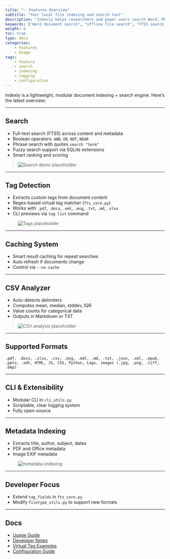 ```yaml
---
title: "✨ Features Overview"
subtitle: "Your local file indexing and search tool"
description: "Indexly helps researchers and power users search Word, PDF, and text documents locally. Fast, offline, with tagging and FTS5."
keywords: ["Word document search", "offline file search", "FTS5 search tool", "research document indexing"]
weight: 6
toc: true
type: docs
categories:
    - Features
    - Usage
tags:
    - feature
    - search
    - indexing 
    - tagging
    - configuration
---
```


Indexly is a lightweight, modular document indexing + search engine. Here’s the latest overview:

---

## Search

* Full-text search (FTS5) across content and metadata
* Boolean operators: `AND`, `OR`, `NOT`, `NEAR`
* Phrase search with quotes `search "term"`
* Fuzzy search support via SQLite extensions
* Smart ranking and scoring

> ![Search demo placeholder](/images/search-demo-placeholder.png)

---

## Tag Detection

* Extracts custom tags from document content
* Regex-based virtual tag matcher (`fts_core.py`)
* Works with `.pdf`, `.docx`, `.eml`, `.msg`, `.txt`, `.md`, `.xlsx`
* CLI previews via `tag list` command

> ![Tags placeholder](/images/tagging.png)

---

## Caching System

* Smart result caching for repeat searches
* Auto refresh if documents change
* Control via `--no-cache`


---

## CSV Analyzer

* Auto-detects delimiters
* Computes mean, median, stddev, IQR
* Value counts for categorical data
* Outputs in Markdown or TXT

> ![CSV analysis placeholder](/images/csv-analysis-placeholder.png)

---

## Supported Formats

`.pdf, .docx, .xlsx, .csv, .msg, .eml, .md, .txt, .json, .xml, .epub, .pptx, .odt, HTML, JS, CSS, Python, Logs, images (.jpg, .png, .tiff, .bmp)`

---

## CLI & Extensibility

* Modular CLI in `cli_utils.py`
* Scriptable, clear logging system
* Fully open-source

---

## Metadata Indexing

* Extracts title, author, subject, dates
* PDF and Office metadata
* Image EXIF metadata


> ![metadata-indexing](/images/metadata-indexing.png)

---

## Developer Focus

* Extend `tag_fields` in `fts_core.py`
* Modify `filetype_utils.py` to support new formats

---

## Docs

* [Usage Guide](/documentation/usage.md)
* [Developer Notes](/documentation/developer.md)
* [Virtual Tag Examples](/documentation/virtual-tags-examples.md)
* [Configuration Guide](/documentation/config.md)
